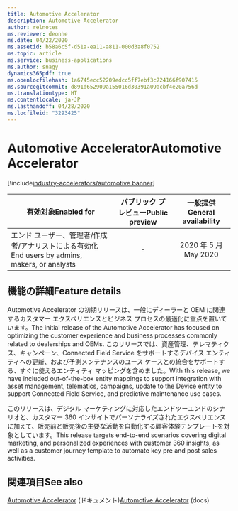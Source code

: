 ```yaml
---
title: Automotive Accelerator
description: Automotive Accelerator
author: relnotes
ms.reviewer: deonhe
ms.date: 04/22/2020
ms.assetid: b58a6c5f-d51a-ea11-a811-000d3a8f0752
ms.topic: article
ms.service: business-applications
ms.author: snagy
dynamics365pdf: true
ms.openlocfilehash: 1a6745ecc52209edcc5ff7ebf3c724166f907415
ms.sourcegitcommit: d891d652909a155016d30391a09acbf4e20a756d
ms.translationtype: HT
ms.contentlocale: ja-JP
ms.lasthandoff: 04/28/2020
ms.locfileid: "3293425"
---
```

# <a name="automotive-accelerator"></a><span data-ttu-id="c8447-103">Automotive Accelerator</span><span class="sxs-lookup"><span data-stu-id="c8447-103">Automotive Accelerator</span></span>
[!include[industry-accelerators/automotive banner](../includes/industry-accelerators/automotive.md)]

| <span data-ttu-id="c8447-104">有効対象</span><span class="sxs-lookup"><span data-stu-id="c8447-104">Enabled for</span></span>    |  <span data-ttu-id="c8447-105">パブリック プレビュー</span><span class="sxs-lookup"><span data-stu-id="c8447-105">Public preview</span></span> | <span data-ttu-id="c8447-106">一般提供</span><span class="sxs-lookup"><span data-stu-id="c8447-106">General availability</span></span> | 
| ---------- | :----------: |:----------: |
|<span data-ttu-id="c8447-107">エンド ユーザー、管理者/作成者/アナリストによる有効化</span><span class="sxs-lookup"><span data-stu-id="c8447-107">End users by admins, makers, or analysts</span></span>|-| <span data-ttu-id="c8447-108">2020 年 5 月</span><span class="sxs-lookup"><span data-stu-id="c8447-108">May 2020</span></span>|






## <a name="feature-details"></a><span data-ttu-id="c8447-109">機能の詳細</span><span class="sxs-lookup"><span data-stu-id="c8447-109">Feature details</span></span>
<!--feature detail start -->
<span data-ttu-id="c8447-110">Automotive Accelerator の初期リリースは、一般にディーラーと OEM に関連するカスタマー エクスペリエンスとビジネス プロセスの最適化に重点を置いています。</span><span class="sxs-lookup"><span data-stu-id="c8447-110">The initial release of the Automotive Accelerator has focused on optimizing the customer experience and business processes commonly related to dealerships and OEMs.</span></span> <span data-ttu-id="c8447-111">このリリースでは、資産管理、テレマティクス、キャンペーン、Connected Field Service をサポートするデバイス エンティティへの更新、および予測メンテナンスのユース ケースとの統合をサポートする、すぐに使えるエンティティ マッピングを含めました。</span><span class="sxs-lookup"><span data-stu-id="c8447-111">With this release, we have included out-of-the-box entity mappings to support integration with asset management, telematics, campaigns, update to the Device entity to support Connected Field Service, and predictive maintenance use cases.</span></span>

<span data-ttu-id="c8447-112">このリリースは、デジタル マーケティングに対応したエンドツーエンドのシナリオと、カスタマー 360 インサイトでパーソナライズされたエクスペリエンスに加えて、販売前と販売後の主要な活動を自動化する顧客体験テンプレートを対象としています。</span><span class="sxs-lookup"><span data-stu-id="c8447-112">This release targets end-to-end scenarios covering digital marketing, and personalized experiences with customer 360 insights, as well as a customer journey template to automate key pre and post sales activities.</span></span>
<!--feature detail end -->










## <a name="see-also"></a><span data-ttu-id="c8447-113">関連項目</span><span class="sxs-lookup"><span data-stu-id="c8447-113">See also</span></span>

<!--docs start-->
<span data-ttu-id="c8447-114">[Automotive Accelerator](https://docs.microsoft.com/common-data-model/automotive-accelerator) (ドキュメント)</span><span class="sxs-lookup"><span data-stu-id="c8447-114">[Automotive Accelerator](https://docs.microsoft.com/common-data-model/automotive-accelerator) (docs)</span></span>
<!--docs end-->
